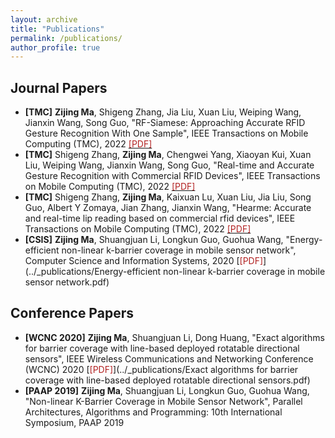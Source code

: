 ```yaml
---
layout: archive
title: "Publications"
permalink: /publications/
author_profile: true
---
```


## Journal Papers
- **[TMC]** **Zijing Ma**, Shigeng Zhang, Jia Liu, Xuan Liu, Weiping Wang, Jianxin Wang, Song Guo, 
"RF-Siamese: Approaching Accurate RFID Gesture Recognition With One Sample", 
IEEE Transactions on Mobile Computing (TMC), 2022 [<span style="color: #B22222;">[PDF]</span>](../_publications/RF-Siamese.pdf)
- **[TMC]** Shigeng Zhang, **Zijing Ma**, Chengwei Yang, Xiaoyan Kui, Xuan Liu, Weiping Wang, Jianxin Wang, Song Guo, 
"Real-time and Accurate Gesture Recognition with Commercial RFID Devices", 
IEEE Transactions on Mobile Computing (TMC), 2022 [<span style="color: #B22222;">[PDF]</span>](../_publications/Real-time_and_Accurate_Gesture_Recognition_with_Commercial_RFID_Devices.pdf)
- **[TMC]** Shigeng Zhang, **Zijing Ma**, Kaixuan Lu, Xuan Liu, Jia Liu, Song Guo, Albert Y Zomaya, Jian Zhang, Jianxin Wang,
"Hearme: Accurate and real-time lip reading based on commercial rfid devices", 
IEEE Transactions on Mobile Computing (TMC), 2022 [<span style="color: #B22222;">[PDF]</span>](../_publications/HearMe_Accurate_and_Real-time_Lip_Reading_based_on_Commercial_RFID_Devices.pdf)
- **[CSIS]** **Zijing Ma**, Shuangjuan Li, Longkun Guo, Guohua Wang, "Energy-efficient non-linear k-barrier coverage in mobile sensor network",
Computer Science and Information Systems, 2020 [<span style="color: #B22222;">[PDF]</span>](../_publications/Energy-efficient non-linear k-barrier coverage in mobile sensor network.pdf)   
   

  
## Conference Papers
- **[WCNC 2020]** **Zijing Ma**, Shuangjuan Li, Dong Huang, 
"Exact algorithms for barrier coverage with line-based deployed rotatable directional sensors", 
IEEE Wireless Communications and Networking Conference (WCNC) 2020 [<span style="color: #B22222;">[PDF]</span>](../_publications/Exact algorithms for barrier coverage with line-based deployed rotatable directional sensors.pdf)
- **[PAAP 2019]** **Zijing Ma**, Shuangjuan Li, Longkun Guo, Guohua Wang, "Non-linear K-Barrier Coverage in Mobile Sensor Network", 
Parallel Architectures, Algorithms and Programming: 10th International Symposium, PAAP 2019
